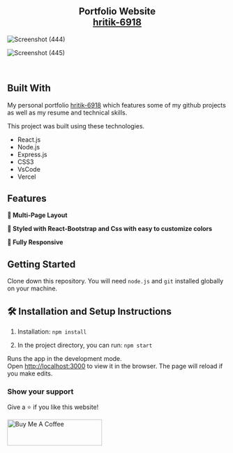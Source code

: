 <h2 align="center">
  Portfolio Website<br/>
  <a href="https://github.com/hritik-6918" target="_blank">hritik-6918</a>
</h2>

![Screenshot (444)](https://github.com/user-attachments/assets/49bb4ffd-27e4-483c-b097-ea83374bf2d2)

![Screenshot (445)](https://github.com/user-attachments/assets/16ca3c8b-d9d0-420e-8b5b-a4aafe576586)


<br/>

## Built With

My personal portfolio <a href="https://my-portfolio-hritik.vercel.app/" target="_blank">hritik-6918</a> which features some of my github projects as well as my resume and technical skills.<br/>

This project was built using these technologies.

- React.js
- Node.js
- Express.js
- CSS3
- VsCode
- Vercel

## Features

**📖 Multi-Page Layout**

**🎨 Styled with React-Bootstrap and Css with easy to customize colors**

**📱 Fully Responsive**

## Getting Started

Clone down this repository. You will need `node.js` and `git` installed globally on your machine.

## 🛠 Installation and Setup Instructions

1. Installation: `npm install`

2. In the project directory, you can run: `npm start`

Runs the app in the development mode.\
Open [http://localhost:3000](http://localhost:3000) to view it in the browser.
The page will reload if you make edits.

### Show your support

Give a ⭐ if you like this website!

<a href="https://www.buymeacoffee.com/hritik-6918" target="_blank"><img src="https://cdn.buymeacoffee.com/buttons/v2/default-violet.png" alt="Buy Me A Coffee" height= "60px" width= "217px" ></a>
